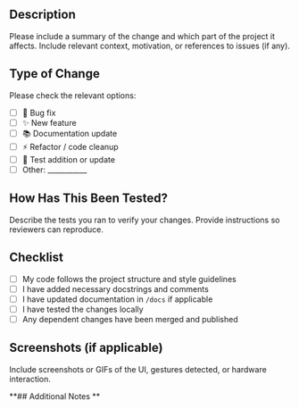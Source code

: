 ## Description
Please include a summary of the change and which part of the project it affects.
Include relevant context, motivation, or references to issues (if any).


## Type of Change
Please check the relevant options:

- [ ] 🐛 Bug fix
- [ ] ✨ New feature
- [ ] 📚 Documentation update
- [ ] ⚡ Refactor / code cleanup
- [ ] 🧪 Test addition or update
- [ ] Other: ___________

## How Has This Been Tested?
Describe the tests you ran to verify your changes.
Provide instructions so reviewers can reproduce.


## Checklist
- [ ] My code follows the project structure and style guidelines
- [ ] I have added necessary docstrings and comments
- [ ] I have updated documentation in `/docs` if applicable
- [ ] I have tested the changes locally
- [ ] Any dependent changes have been merged and published

## Screenshots (if applicable)
Include screenshots or GIFs of the UI, gestures detected, or hardware interaction.

**## Additional Notes
**
